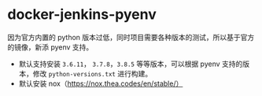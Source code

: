 # docker-jenkins-pyenv

因为官方内置的 python 版本过低，同时项目需要各种版本的测试，所以基于官方的镜像，新添 pyenv 支持。

- 默认支持安装 `3.6.11`， `3.7.8`，`3.8.5` 等等版本，可以根据 pyenv 支持的版本，修改 `python-versions.txt` 进行构建。
- 默认安装 nox（https://nox.thea.codes/en/stable/）
